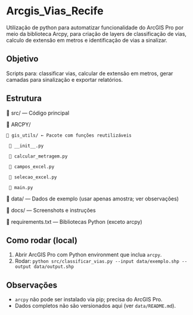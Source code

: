 # Arcgis_Vias_Recife
Utilização de python para automatizar funcionalidade do ArcGIS Pro por meio da biblioteca Arcpy, para criação de layers de classificação de vias, calculo de extensão em metros e identificação de vias a sinalizar.

## Objetivo
Scripts para: classificar vias, calcular de extensão em metros, gerar camadas para sinalização e exportar relatórios.

## Estrutura
📂 src/ — Código principal

  📂 ARCPY/

    📂 gis_utils/ ← Pacote com funções reutilizáveis

     📄 __init__.py

     📄 calcular_metragem.py

     📄 campos_excel.py

     📄 selecao_excel.py

     📄 main.py

📂 data/ — Dados de exemplo (usar apenas amostra; ver observações)

📂 docs/ — Screenshots e instruções

📄 requirements.txt — Bibliotecas Python (exceto arcpy)

## Como rodar (local)
1. Abrir ArcGIS Pro com Python environment que inclua `arcpy`.
2. Rodar: `python src/classificar_vias.py --input data/exemplo.shp --output data/output.shp`

## Observações
- `arcpy` não pode ser instalado via pip; precisa do ArcGIS Pro.
- Dados completos não são versionados aqui (ver `data/README.md`).

